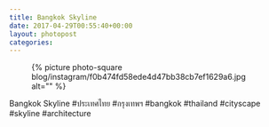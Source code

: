 ```yaml
---
title: Bangkok Skyline
date: 2017-04-29T00:55:40+00:00
layout: photopost
categories:
---
```


<figure class="photo photo--square">
  {% picture photo-square blog/instagram/f0b474fd58ede4d47bb38cb7ef1629a6.jpg alt="" %}
</figure>

Bangkok Skyline
#ประเทศไทย #กรุงเทพฯ #bangkok #thailand #cityscape #skyline #architecture

